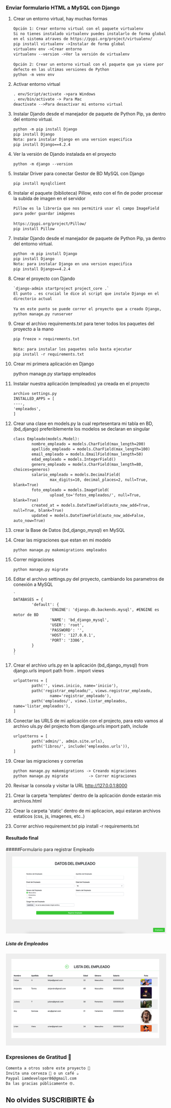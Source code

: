 ### Enviar formulario HTML a MySQL con Django

1.  Crear un entorno virtual, hay muchas formas

        Opción 1: Crear entorno virtual con el paquete virtualenv
        Si no tienes instalado virtualenv puedes instalarlo de forma global en el sistema atraves de https://pypi.org/project/virtualenv/
        pip install virtualenv ->Instalar de forma global
        virtualenv env ->Crear entorno
        virtualenv --version ->Ver la versión de virtualenv

        Opción 2: Crear un entorno virtual con el paquete que ya viene por defecto en las ultimas versiones de Python
        python -m venv env

2.  Activar entorno virtual

        . env/Script/activate ->para Windows
        . env/bin/activate -> Para Mac
        deactivate -->Para desactivar mi entorno virtual

3.  Instalar Djando desde el manejador de paquete de Python Pip, ya dentro del entorno virtual.

        python -m pip install Django
        pip install Django
        Nota: para instalar Django en una version especifica
        pip install Django==4.2.4

4.  Ver la versión de Djando instalada en el proyecto

        python -m django --version

5.  Instalar Driver para conectar Gestor de BD MySQL con Django

        pip install mysqlclient

6.  Instalar el paquete (biblioteca) Pillow, esto con el fin de poder procesar la subida de imagen en el servidor

        Pillow es la librería que nos permitirá usar el campo ImageField para poder guardar imágenes

        https://pypi.org/project/Pillow/
        pip install Pillow

7.  Instalar Djando desde el manejador de paquete de Python Pip, ya dentro del entorno virtual.

        python -m pip install Django
        pip install Django
        Nota: para instalar Django en una version especifica
        pip install Django==4.2.4

8.  Crear el proyecto con Djando

        `django-admin startproject project_core .`
        El punto . es crucial le dice al script que instale Django en el directorio actual

        Ya en este punto se puede correr el proyecto que a creado Django,
        python manage.py runserver

9.  Crear el archivo requirements.txt para tener todos los paquetes del proyecto a la mano

        pip freeze > requirements.txt

        Nota: para instalar los paquetes solo basta ejecutar
        pip install -r requirements.txt

10. Crear mi primera aplicación en Django

    python manage.py startapp empleados

11. Instalar nuestra aplicación (empleados) ya creada en el proyecto

        archivo settings.py
        INSTALLED_APPS = [
        ----,
        'empleados',
        ]

12. Crear una clase en models.py la cual reprtesentara mi tabla en BD,(bd_django) preferiblemente los modelos
    se declaran en singular

        class Empleado(models.Model):
                nombre_empleado = models.CharField(max_length=200)
                apellido_empleado = models.CharField(max_length=100)
                email_empleado = models.EmailField(max_length=50)
                edad_empleado = models.IntegerField()
                genero_empleado = models.CharField(max_length=80, choices=generos)
                salario_empleado = models.DecimalField(
                        max_digits=10, decimal_places=2, null=True, blank=True)
                foto_empleado = models.ImageField(
                        upload_to='fotos_empleados/', null=True, blank=True)
                created_at = models.DateTimeField(auto_now_add=True, null=True, blank=True)
                updated = models.DateTimeField(auto_now_add=False, auto_now=True)

13. crear la Base de Datos (bd_django_mysql) en MySQL

14. Crear las migraciones que estan en mi modelo

        python manage.py makemigrations empleados

15. Correr migraciones

        python manage.py migrate

16. Editar el archivo settings.py del proyecto, cambiando los parametros de conexión a MySQL

        `
        DATABASES = {
                'default': {
                        'ENGINE': 'django.db.backends.mysql', #ENGINE es motor de BD
                        'NAME': 'bd_django_mysql',
                        'USER': 'root',
                        'PASSWORD': '',
                        'HOST': '127.0.0.1',
                        'PORT': '3306',
                }
        }
        `

17. Crear el archivo urls.py en la aplicación (bd_django_mysql)
    from django.urls import path
    from . import views

        urlpatterns = [
                path('', views.inicio, name='inicio'),
                path('registrar_empleado/', views.registrar_empleado,
                        name='registrar_empleado'),
                path('empleados/', views.listar_empleados, name='listar_empleados'),
        ]

18. Conectar las URLS de mi aplicación con el projecto, para esto vamos al archivo uls.py del projecto
    from django.urls import path, include

        urlpatterns = [
                path('admin/', admin.site.urls),
                path('libros/', include('empleados.urls')),
        ]

19. Crear las migraciones y correrlas

        python manage.py makemigrations -> Creando migraciones
        python manage.py migrate         -> Correr migraciones

20. Revisar la consola y visitar la URL http://127.0.0.1:8000

21. Crear la carpeta 'templates' dentro de la aplicación donde estarán mis archivos.html

22. Crear la carpeta 'static' dentro de mi aplicacion, aqui estaran archivos
    estaticos (css, js, imagenes, etc..)

23. Correr archivo requirement.txt
    pip install -r requirements.txt

#### Resultado final

#####Formulario para registrar Empleado
![](https://raw.githubusercontent.com/urian121/imagenes-proyectos-github/master/registrar-empleado-con-django-crud-urian-viera.png)

##### Lista de Empleados

![](https://raw.githubusercontent.com/urian121/imagenes-proyectos-github/master/lista-de-empleados-crud-django-urian-viera.png)

### Expresiones de Gratitud 🎁

    Comenta a otros sobre este proyecto 📢
    Invita una cerveza 🍺 o un café ☕
    Paypal iamdeveloper86@gmail.com
    Da las gracias públicamente 🤓.

## No olvides SUSCRIBIRTE 👍
